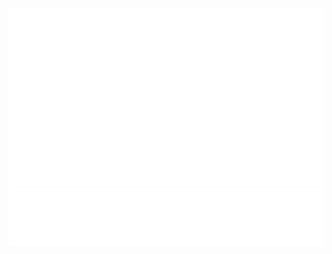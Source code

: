 <div align="center">
	<br />
	<img src="./header.svg" width="800" /><br />
	<img src="./heart.svg" width="800" />
</div>
